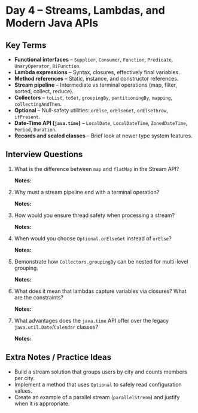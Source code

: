 # Day 4 – Streams, Lambdas, and Modern Java APIs

## Key Terms
- **Functional interfaces** – `Supplier`, `Consumer`, `Function`, `Predicate`, `UnaryOperator`, `BiFunction`.
- **Lambda expressions** – Syntax, closures, effectively final variables.
- **Method references** – Static, instance, and constructor references.
- **Stream pipeline** – Intermediate vs terminal operations (map, filter, sorted, collect, reduce).
- **Collectors** – `toList`, `toSet`, `groupingBy`, `partitioningBy`, `mapping`, `collectingAndThen`.
- **Optional** – Null-safety utilities: `orElse`, `orElseGet`, `orElseThrow`, `ifPresent`.
- **Date-Time API (`java.time`)** – `LocalDate`, `LocalDateTime`, `ZonedDateTime`, `Period`, `Duration`.
- **Records and sealed classes** – Brief look at newer type system features.

## Interview Questions
1. What is the difference between `map` and `flatMap` in the Stream API?

	**Notes:**

2. Why must a stream pipeline end with a terminal operation?

	**Notes:**

3. How would you ensure thread safety when processing a stream?

	**Notes:**

4. When would you choose `Optional.orElseGet` instead of `orElse`?

	**Notes:**

5. Demonstrate how `Collectors.groupingBy` can be nested for multi-level grouping.

	**Notes:**

6. What does it mean that lambdas capture variables via closures? What are the constraints?

	**Notes:**

7. What advantages does the `java.time` API offer over the legacy `java.util.Date`/`Calendar` classes?

	**Notes:**

## Extra Notes / Practice Ideas
- Build a stream solution that groups users by city and counts members per city.
- Implement a method that uses `Optional` to safely read configuration values.
- Create an example of a parallel stream (`parallelStream`) and justify when it is appropriate.
